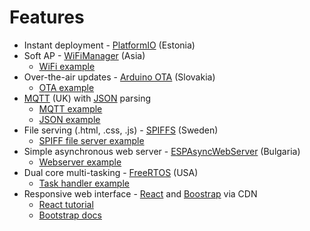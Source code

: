 # Features

* Instant deployment - <a href="https://github.com/platformio/platformio-core">PlatformIO</a> (Estonia)
* Soft AP - <a href="https://github.com/tzapu/WiFiManager">WiFiManager</a> (Asia)
    * <a href="https://github.com/tzapu/WiFiManager/blob/master/examples/Basic/Basic.ino">WiFi example</a>
* Over-the-air updates - <a href="https://github.com/espressif/arduino-esp32/tree/master/libraries/ArduinoOTA">Arduino OTA</a> (Slovakia)
    * <a href="https://github.com/espressif/arduino-esp32/blob/master/libraries/ArduinoOTA/examples/BasicOTA/BasicOTA.ino">OTA example</a>
* <a href="https://pubsubclient.knolleary.net">MQTT</a> (UK) with <a href="https://arduinojson.org">JSON</a> parsing
    * <a href="https://github.com/knolleary/pubsubclient/blob/master/examples/mqtt_esp8266/mqtt_esp8266.ino">MQTT example</a>
    * <a href="https://github.com/bblanchon/ArduinoJson/blob/6.x/examples/JsonParserExample/JsonParserExample.ino">JSON example</a>
* File serving (.html, .css, .js) - <a href="https://github.com/pellepl/spiffs">SPIFFS</a> (Sweden)
    * <a href="https://github.com/me-no-dev/ESPAsyncWebServer/blob/master/examples/ESP_AsyncFSBrowser/ESP_AsyncFSBrowser.ino">SPIFF file server example</a>
* Simple asynchronous web server - <a href="https://github.com/me-no-dev/ESPAsyncWebServer">ESPAsyncWebServer</a> (Bulgaria)
    * <a href="https://github.com/me-no-dev/ESPAsyncWebServer/blob/master/examples/simple_server/simple_server.ino">Webserver example</a>
* Dual core multi-tasking - <a href="https://freertos.org">FreeRTOS</a> (USA)
    * <a href="https://microcontrollerslab.com/esp32-dual-core-freertos-arduino-ide/">Task handler example</a>
* Responsive web interface - <a href="https://reactjs.org">React</a> and <a href="https://getbootstrap.com">Boostrap</a> via CDN
    * <a href="https://reactjs.org/tutorial/tutorial.html">React tutorial</a>
    * <a href="https://getbootstrap.com/docs/5.0/getting-started/introduction/">Bootstrap docs</a>

